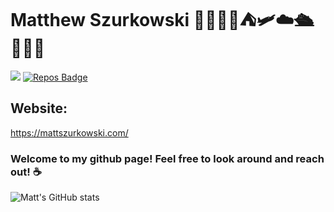 # Matthew Szurkowski 🍞🧩🥷🏻⛺️🛩☁️🛳🏄🏼‍♂️
![](https://komarev.com/ghpvc/?username=MatthewSzurkowski&color=green)
[![Repos Badge](https://badges.pufler.dev/repos/MatthewSzurkowski)](https://badges.pufler.dev)

## Website:
https://mattszurkowski.com/


### Welcome to my github page! Feel free to look around and reach out! :coffee:	
![Matt's GitHub stats](https://github-readme-stats.vercel.app/api?username=MatthewSzurkowski&theme=light&show_icons=true)
